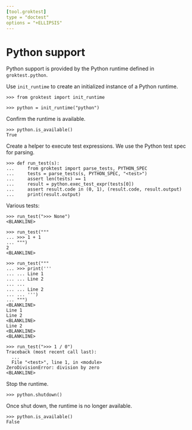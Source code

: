 ```yaml
---
[tool.groktest]
type = "doctest"
options = "+ELLIPSIS"
---
```


# Python support

Python support is provided by the Python runtime defined in
`groktest.python`.

Use `init_runtime` to create an initialized instance of a Python
runtime.

    >>> from groktest import init_runtime

    >>> python = init_runtime("python")

Confirm the runtime is available.

    >>> python.is_available()
    True

Create a helper to execute test expressions. We use the Python test spec
for parsing.

    >>> def run_test(s):
    ...     from groktest import parse_tests, PYTHON_SPEC
    ...     tests = parse_tests(s, PYTHON_SPEC, "<test>")
    ...     assert len(tests) == 1
    ...     result = python.exec_test_expr(tests[0])
    ...     assert result.code in (0, 1), (result.code, result.output)
    ...     print(result.output)

Various tests:

    >>> run_test(">>> None")
    <BLANKLINE>

    >>> run_test("""
    ... >>> 1 + 1
    ... """)
    2
    <BLANKLINE>

    >>> run_test("""
    ... >>> print('''
    ... ... Line 1
    ... ... Line 2
    ... ...
    ... ... Line 2
    ... ... ''')
    ... """)
    <BLANKLINE>
    Line 1
    Line 2
    <BLANKLINE>
    Line 2
    <BLANKLINE>
    <BLANKLINE>

    >>> run_test(">>> 1 / 0")
    Traceback (most recent call last):
      ...
      File "<test>", line 1, in <module>
    ZeroDivisionError: division by zero
    <BLANKLINE>

Stop the runtime.

    >>> python.shutdown()

Once shut down, the runtime is no longer available.

    >>> python.is_available()
    False
